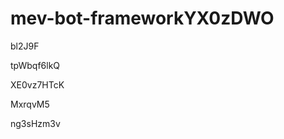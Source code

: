 # mev-bot-frameworkYX0zDWO
















bl2J9F








tpWbqf6lkQ




XE0vz7HTcK


MxrqvM5

ng3sHzm3v
